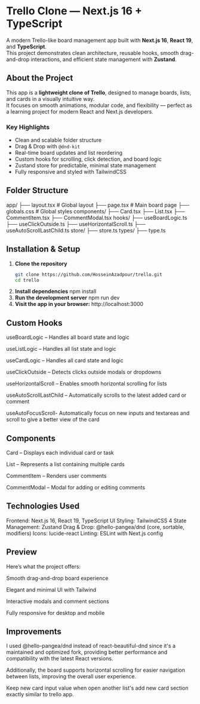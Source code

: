# Trello Clone — Next.js 16 + TypeScript

A modern Trello-like board management app built with **Next.js 16**, **React 19**, and **TypeScript**.  
This project demonstrates clean architecture, reusable hooks, smooth drag-and-drop interactions, and efficient state management with **Zustand**.

## About the Project

This app is a **lightweight clone of Trello**, designed to manage boards, lists, and cards in a visually intuitive way.  
It focuses on smooth animations, modular code, and flexibility — perfect as a learning project for modern React and Next.js developers.

### Key Highlights

- Clean and scalable folder structure  
- Drag & Drop with `@dnd-kit`  
- Real-time board updates and list reordering  
- Custom hooks for scrolling, click detection, and board logic  
- Zustand store for predictable, minimal state management  
- Fully responsive and styled with TailwindCSS

## Folder Structure

app/
├── layout.tsx # Global layout
├── page.tsx # Main board page
├── globals.css # Global styles
components/
├── Card.tsx
├── List.tsx
├── CommentItem.tsx
├── CommentModal.tsx
hooks/
├── useBoardLogic.ts
├── useClickOutside.ts
├── useHorizontalScroll.ts
├── useAutoScrollLastChild.ts
store/
├── store.ts
types/
├── type.ts

## Installation & Setup

1. **Clone the repository**
   ```bash
   git clone https://github.com/HosseinAzadpour/trello.git
   cd trello
2. **Install dependencies**
   npm install
3. **Run the development server**
   npm run dev
4. **Visit the app in your browser:**
    http://localhost:3000

## Custom Hooks

useBoardLogic – Handles all board state and logic

useListLogic – Handles all list state and logic

useCardLogic – Handles all card state and logic

useClickOutside – Detects clicks outside modals or dropdowns

useHorizontalScroll – Enables smooth horizontal scrolling for lists

useAutoScrollLastChild – Automatically scrolls to the latest added card or comment

useAutoFocusScroll- Automatically focus on new inputs and textareas and scroll to give a better view of the card

## Components

Card – Displays each individual card or task

List – Represents a list containing multiple cards

CommentItem – Renders user comments

CommentModal – Modal for adding or editing comments

## Technologies Used

Frontend: Next.js 16, React 19, TypeScript
UI Styling: TailwindCSS 4
State Management: Zustand
Drag & Drop: @hello-pangea/dnd (core, sortable, modifiers)
Icons: lucide-react
Linting: ESLint with Next.js config

## Preview

Here’s what the project offers:

Smooth drag-and-drop board experience

Elegant and minimal UI with Tailwind

Interactive modals and comment sections

Fully responsive for desktop and mobile

## Improvements

I used @hello-pangea/dnd instead of react-beautiful-dnd since it's a maintained and optimized fork, providing better performance and compatibility with the latest React versions.

Additionally, the board supports horizontal scrolling for easier navigation between lists, improving the overall user experience.

Keep new card input value when open another list's add new card section exactly similar to trello app.